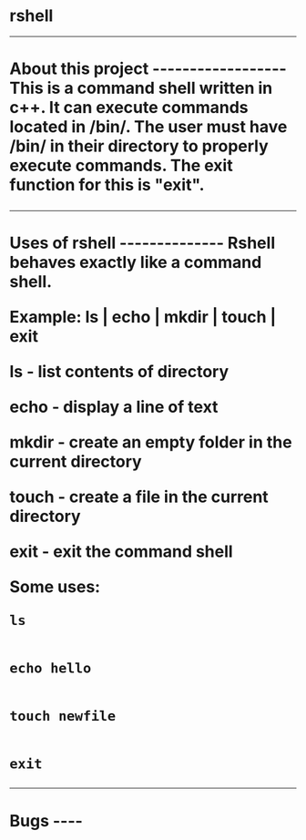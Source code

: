 # rshell

------------------
<h1>About this project
------------------
This is a command shell written in c++. It can execute commands located in /bin/. The user must have /bin/ in their directory to properly execute commands. The exit function for this is "exit".

--------------
<h1>Uses of rshell
--------------
Rshell behaves exactly like a command shell. 

Example:
ls | echo | mkdir | touch | exit

<p>ls - list contents of directory
<p>echo - display a line of text
<p>mkdir - create an empty folder in the current directory
<p>touch - create a file in the current directory
<p>exit - exit the command shell

<p>Some uses:
    <code><p>ls
    <p>echo hello
    <p>touch newfile
    <p>exit</code>

----
<h1>Bugs
----

